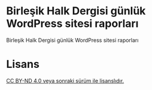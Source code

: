 # Birleşik Halk Dergisi günlük WordPress sitesi raporları

Birleşik Halk Dergisi günlük WordPress sitesi raporları

# Lisans

[CC BY-ND 4.0 veya sonraki sürüm ile lisanslıdır.](by-nd.markdown)
